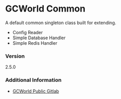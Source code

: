 # GCWorld Common

A default common singleton class built for extending.

  - Config Reader
  - Simple Database Handler
  - Simple Redis Handler

### Version
2.5.0

### Additional Information

* [GCWorld Public Gitlab](https://gitlab.konghack.com/groups/GCWorld)

